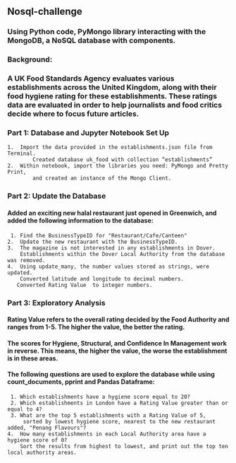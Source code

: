 ## Nosql-challenge


### Using Python code, PyMongo library interacting with the MongoDB, a NoSQL database with components.

### Background:
  ### A  UK Food Standards Agency evaluates various establishments across the United Kingdom, along with their food hygiene rating for these establishments. These ratings data are evaluated in order to help journalists and food critics decide where to focus future articles.

### Part 1: Database and Jupyter Notebook Set Up
    1.	Import the data provided in the establishments.json file from Terminal. 
            Created database uk_food with collection “establishments” 
    2.	Within notebook, import the libraries you need: PyMongo and Pretty Print,
            and created an instance of the Mongo Client.

### Part 2: Update the Database
  #### Added an exciting new halal restaurant just opened in Greenwich, and added the following information to the database:
     1.	Find the BusinessTypeID for "Restaurant/Cafe/Canteen"
    2.	Update the new restaurant with the BusinessTypeID.
    3.	The magazine is not interested in any establishments in Dover. 
        Establishments within the Dover Local Authority from the database was removed. 
    4.	Using update_many, the number values stored as strings, were updated. 
        Converted latitude and longitude to decimal numbers. 
       Converted Rating Value  to integer numbers.

### Part 3: Exploratory Analysis
   #### Rating Value refers to the overall rating decided by the Food Authority and ranges from 1-5. The higher the value, the better the rating.
   #### The scores for Hygiene, Structural, and Confidence In Management work in reverse. This means, the higher the value, the worse the establishment is in these areas.
   #### The following questions are used to explore the database while using count_documents, pprint and Pandas Dataframe:
     1.	Which establishments have a hygiene score equal to 20?
     2.	Which establishments in London have a Rating Value greater than or equal to 4?
     3.	What are the top 5 establishments with a Rating Value of 5, 
         sorted by lowest hygiene score, nearest to the new restaurant added, "Penang Flavours"?
    4.	How many establishments in each Local Authority area have a hygiene score of 0? 
        Sort the results from highest to lowest, and print out the top ten local authority areas.
